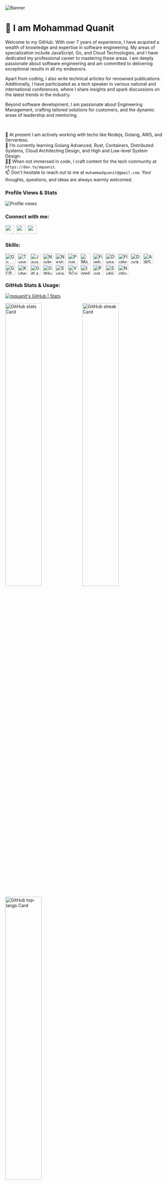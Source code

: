 ![Banner](https://images-wixmp-ed30a86b8c4ca887773594c2.wixmp.com/f/c83c004e-1370-4756-88e5-4071de797088/dgdq8br-09cc7ad6-a021-47a5-b0e0-917b12b0f7a7.gif?token=eyJ0eXAiOiJKV1QiLCJhbGciOiJIUzI1NiJ9.eyJzdWIiOiJ1cm46YXBwOjdlMGQxODg5ODIyNjQzNzNhNWYwZDQxNWVhMGQyNmUwIiwiaXNzIjoidXJuOmFwcDo3ZTBkMTg4OTgyMjY0MzczYTVmMGQ0MTVlYTBkMjZlMCIsIm9iaiI6W1t7InBhdGgiOiJcL2ZcL2M4M2MwMDRlLTEzNzAtNDc1Ni04OGU1LTQwNzFkZTc5NzA4OFwvZGdkcThici0wOWNjN2FkNi1hMDIxLTQ3YTUtYjBlMC05MTdiMTJiMGY3YTcuZ2lmIn1dXSwiYXVkIjpbInVybjpzZXJ2aWNlOmZpbGUuZG93bmxvYWQiXX0.tqRMtE-b2QiI2nnefNxSDMJvZCcYqFmq2ccg_Xfzqb8)

<div id="toc">
  <ul align="left" style="list-style: none">
    <summary>
      <h1>
        👋 I am Mohammad Quanit
    </summary>
  </ul>
</div>

Welcome to my GitHub. With over 7 years of experience, I have acquired a wealth of knowledge and expertise in software engineering. My areas of specialization include JavaScript, Go, and Cloud Technologies, and I have dedicated my professional career to mastering these areas. I am deeply passionate about software engineering and am committed to delivering exceptional results in all my endeavors. 

Apart from coding, I also write technical articles for renowned publications. Additionally, I have participated as a tech speaker in various national and international conferences, where I share insights and spark discussions on the latest trends in the industry.

Beyond software development, I am passionate about Engineering Management, crafting tailored solutions for customers, and the dynamic areas of leadership and mentoring.

<br />


🔭 At present I am actively working with techs like Nodejs, Golang, AWS, and Serverless.  <br />
🌱 I’m currently learning Golang Advanced, Rust, Containers, Distributed Systems, Cloud Architecting Design, and High and Low-level System Design. <br />
✍🏻 When not immersed in code, I craft content for the tech community at `https://dev.to/mquanit`. <br />
📫 Don't hesitate to reach out to me at `muhammadquanit@gmail.com`. Your thoughts, questions, and ideas are always warmly welcomed. 
<br />


### Profile Views & Stats
![Profile views](https://komarev.com/ghpvc/?username=mohammad-quanit&label=Profile%20views&color=0e75b6&style=flat)


### Connect with me:
<p align="left"><a href="https://github.com/mohammad-quanit" target="_blank"><img src="https://img.shields.io/badge/GitHub-100000?logo=github&logoColor=white" height="28" style="margin-right: 4px"></a> <a href="https://www.linkedin.com/in/mquanit" target="_blank"><img src="https://img.shields.io/badge/LinkedIn-0077B5?logo=linkedin&logoColor=white" height="28" style="margin-right: 4px"></a> <a href="https://twitter.com/mquanit" target="_blank"><img src="https://img.shields.io/badge/Twitter-000000?logo=X&logoColor=white" height="28" style="margin-right: 4px"></a></p>


<!--### Top Topics:
[![mquanit's GitHub | Topics Over Time](https://stats.quine.sh/mquanit/topics-over-time?theme=dark)](https://quine.sh?utm_source=widgets&utm_campaign=mquanit)

### Tech Stats:
[![mquanit's GitHub | Languages Over Time](https://stats.quine.sh/mquanit/languages-over-time?theme=dark)](https://quine.sh?utm_source=widgets&utm_campaign=mquanit) -->

<!-- ### Top Languages:
[![Top Langs](https://github-readme-stats.vercel.app/api/top-langs/?username=Mohammad-Quanit&layout=compact&count_private=true&show_icons=true&theme=monokai&langs_count=4&hide_border=true&hide=html,php,dart,vue)](https://github.com/anuraghazra/github-readme-stats)
-->


 ### Skills:
<div style="display: flex; flex-wrap: wrap; gap: 4px; justify-content: left;"><img src="https://skillicons.dev/icons?i=go" height="32" alt="Go" style="margin-right: 4px"> <img src="https://skillicons.dev/icons?i=typescript" height="32" alt="TypeScript" style="margin-right: 4px"> <img src="https://skillicons.dev/icons?i=javascript" height="32" alt="JavaScript" style="margin-right: 4px"> <img src="https://skillicons.dev/icons?i=nodejs" height="32" alt="Node.js" style="margin-right: 4px"> <img src="https://skillicons.dev/icons?i=nestjs" height="32" alt="Nestjs" style="margin-right: 4px"> <img src="https://skillicons.dev/icons?i=postgresql" height="32" alt="PostgreSQL" style="margin-right: 4px"> <img src="https://skillicons.dev/icons?i=mongodb" height="32" alt="MongoDB" style="margin-right: 4px"> <img src="https://skillicons.dev/icons?i=firebase" height="32" alt="Firebase" style="margin-right: 4px"> <img src="https://skillicons.dev/icons?i=dynamodb" height="32" alt="DynamoDB" style="margin-right: 4px"> <img src="https://skillicons.dev/icons?i=flutter" height="32" alt="Flutter" style="margin-right: 4px"> <img src="https://skillicons.dev/icons?i=docker" height="32" alt="Docker" style="margin-right: 4px"> <img src="https://skillicons.dev/icons?i=aws" height="32" alt="AWS" style="margin-right: 4px"> <img src="https://skillicons.dev/icons?i=gcp" height="32" alt="GCP" style="margin-right: 4px"> <img src="https://skillicons.dev/icons?i=kubernetes" height="32" alt="Kubernetes" style="margin-right: 4px"> <img src="https://skillicons.dev/icons?i=gitlab" height="32" alt="GitLab CI" style="margin-right: 4px"> <img src="https://skillicons.dev/icons?i=githubactions" height="32" alt="GitHub Actions" style="margin-right: 4px"> <img src="https://skillicons.dev/icons?i=supabase" height="32" alt="Supabase" style="margin-right: 4px"> <img src="https://skillicons.dev/icons?i=vscode" height="32" alt="VSCode" style="margin-right: 4px"> <img src="https://skillicons.dev/icons?i=idea" height="32" alt="Intellij" style="margin-right: 4px"> <img src="https://skillicons.dev/icons?i=postman" height="32" alt="Postman" style="margin-right: 4px"> <img src="https://skillicons.dev/icons?i=sublime" height="32" alt="Sublime Text" style="margin-right: 4px"> <img src="https://skillicons.dev/icons?i=notion" height="32" alt="Notion" style="margin-right: 4px"></div>


 ### GitHub Stats & Usage:

[![mquanit's GitHub | Stats](https://stats.quine.sh/mquanit/github?theme=dark)](https://quine.sh?utm_source=widgets&utm_campaign=mquanit)
<p align="left">
  <img width="48%" src="https://github-readme-stats.vercel.app/api?username=mohammad-quanit&theme=default&cache_seconds=1800&border_radius=4&hide_title=false&hide_rank=false&show_icons=true&include_all_commits=true&line_height=25" alt="GitHub stats Card" />
  <img width="48%" src="https://streak-stats.demolab.com/?user=mohammad-quanit&theme=default&hide_border=false&border_radius=4.5&date_format=M+j%5B%2C+Y%5D&mode=daily&disable_animations=false&hide_total_contributions=false&hide_current_streak=false&hide_longest_streak=false&exclude_days=&locale=en&card_height=200" alt="GitHub streak Card" />
</p>

<p align="left">
  <img width="48%" src="https://github-readme-stats.vercel.app/api/top-langs?username=mohammad-quanit&theme=default&cache_seconds=1800&border_radius=4&hide_title=false&layout=compact&langs_count=5&card_width=400&hide_progress=false" alt="GitHub top-langs Card" />
</p>


### 📈 GitHub Activity Graph:
![My GitHub activity graph](https://github-readme-activity-graph.vercel.app/graph?username=mohammad-quanit&&theme=monokai&area=true&hide_border=true)



### Support Me:

<p align="left"><a href="https://ko-fi.com/mquanit" target="_blank"><img src="https://img.shields.io/badge/Ko--fi-343B45?logo=kofi&logoColor=Black" height="36" style="margin-right: 4px"></a></p>

<!-- **Mohammad-Quanit/Mohammad-Quanit** is a ✨ _special_ ✨ repository because its `README.md` (this file) appears on your GitHub profile. -->
<!-- ## Stargazers

[![Stargazers repo roster for @Mohammad-Quanit/Mohammad-Quanit](https://reporoster.com/stars/Mohammad-Quanit/Mohammad-Quanit)](https://github.com/Mohammad-Quanit/Mohammad-Quanit/stargazers) -->

